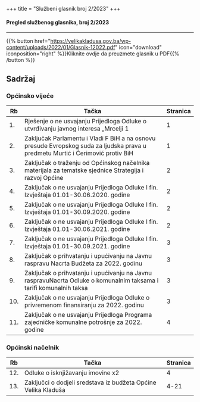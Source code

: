 +++
title = "Službeni glasnik broj 2/2023"
+++

#### Pregled službenog glasnika, broj 2/2023

---

{{% button href="https://velikakladusa.gov.ba/wp-content/uploads/2022/01/Glasnik-12022.pdf" icon="download" iconposition="right" %}}Kliknite ovdje da preuzmete glasnik u PDF{{% /button %}}

## Sadržaj

### Općinsko vijeće

| Rb | Tačka | Stranica
| -- | ----------- | ---
| 1. | Rješenje o ne usvajanju Prijedloga Odluke o utvrđivanju javnog interesa „Mrcelji 1 | 1
| 2. | Zaključak Parlamentu i Vladi F BiH a na osnovu presude Evropskog suda za ljudska prava u predmetu Murtić i Ćerimović protiv BiH | 1
| 3. | Zaključak o traženju od Općinskog načelnika materijala za tematske sjednice Strategija i razvoj Općine | 2
| 4. | Zaključak o ne usvajanju Prijedloga Odluke I fin. Izvještaja 01.01-30.06.2020. godine | 2
| 5. | Zaključak o ne usvajanju Prijedloga Odluke I fin. Izvještaja 01.01-30.09.2020. godine | 2
| 6. | Zaključak o ne usvajanju Prijedloga Odluke I fin. Izvještaja 01.01-30.06.2021. godine | 2
| 7. | Zaključak o ne usvajanju Prijedloga Odluke I fin. Izvještaja 01.01-30.09.2021. godine | 3
| 8. | Zaključak o prihvatanju i upućivanju na Javnu raspravu Nacrta Budžeta za 2022. godinu | 3
| 9. | Zaključak o prihvatanju i upućivanju na Javnu raspravuNacrta Odluke o komunalnim taksama i tarifi komunalnih taksa | 3
| 10. | Zaključak o ne usvajanju Prijedloga Odluke o privremenom finansiranju za 2022. godinu | 3
| 11. | Zaključak o ne usvajanju Prijedloga Programa zajedničke komunalne potrošnje za 2022. godine | 4

### Općinski načelnik

| Rb | Tačka | Stranica
| -- | ----------- | ---
| 12. | Odluke o isknjižavanju imovine x2  | 4
| 13. | Zaključci o dodjeli sredstava iz budžeta Općine Velika Kladuša | 4-21
